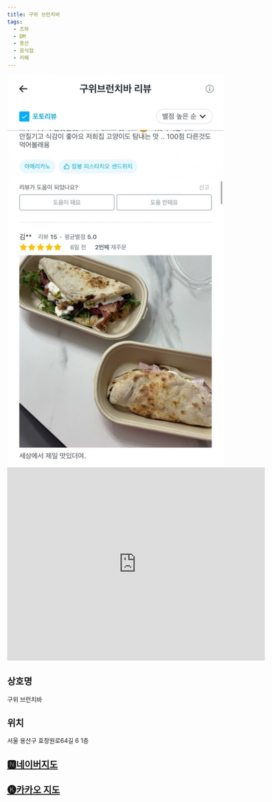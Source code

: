 ```yaml
---
title: 구위 브런치바
tags:
  - 즈하
  - DM
  - 용산
  - 음식점
  - 카페
---
```

<img src="assets/1746689221.jpg">






<iframe src="https://www.google.com/maps/embed?pb=!1m18!1m12!1m3!1d3163.6360074948807!2d126.95966161335328!3d37.54007677192897!2m3!1f0!2f0!3f0!3m2!1i1024!2i768!4f13.1!3m3!1m2!1s0x357ca312f90677d3%3A0x858aa276362e7db7!2z6rWs7JyEIOu4jOufsOy5mOuwlA!5e0!3m2!1sko!2skr!4v1746689733954!5m2!1sko!2skr" width="600" height="450" style="border:0;" allowfullscreen="" loading="lazy" referrerpolicy="no-referrer-when-downgrade"></iframe>


## 상호명
구위 브런치바

## 위치
서울 용산구 효창원로64길 6 1층


## [🅽네이버지도](https://naver.me/5r9qjNWN)

## [🅚카카오 지도](https://place.map.kakao.com/690183147)